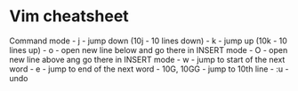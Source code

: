 Vim cheatsheet
=======

Command mode
	- j - jump down (10j - 10 lines down)
	- k - jump up (10k - 10 lines up)
	- o - open new line below and go there in INSERT mode
	- O - open new line above ang go there in INSERT mode
	- w - jump to start of the next word
	- e - jump to end of the next word
	- 10G, 10GG - jump to 10th line
	- :u - undo

